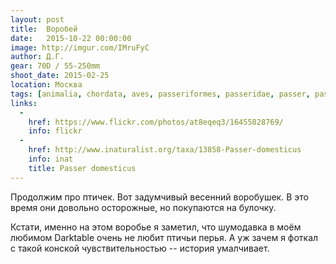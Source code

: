 ```yaml
---
layout: post
title:  Воробей
date:   2015-10-22 00:00:00
image: http://imgur.com/IMruFyC
author: Д.Г.
gear: 70D / 55-250mm
shoot_date: 2015-02-25
location: Москва
tags: [animalia, chordata, aves, passeriformes, passeridae, passer, passer domesticus]
links:
  -
    href: https://www.flickr.com/photos/at8eqeq3/16455828769/
    info: flickr
  -
    href: http://www.inaturalist.org/taxa/13858-Passer-domesticus
    info: inat
    title: Passer domesticus
---
```


Продолжим про птичек. Вот задумчивый весенний воробушек. В это время они довольно осторожные, но покупаются на булочку.

Кстати, именно на этом воробье я заметил, что шумодавка в моём любимом Darktable очень не любит птичьи перья. А уж зачем я фоткал с такой конской чувствительностью -- история умалчивает.
